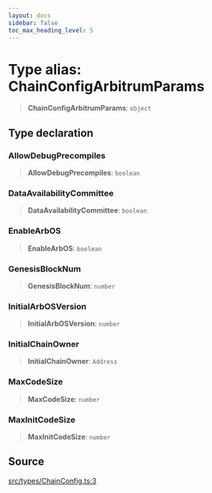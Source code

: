 ```yaml
---
layout: docs
sidebar: false
toc_max_heading_level: 5
---
```


# Type alias: ChainConfigArbitrumParams

> **ChainConfigArbitrumParams**: `object`

## Type declaration

### AllowDebugPrecompiles

> **AllowDebugPrecompiles**: `boolean`

### DataAvailabilityCommittee

> **DataAvailabilityCommittee**: `boolean`

### EnableArbOS

> **EnableArbOS**: `boolean`

### GenesisBlockNum

> **GenesisBlockNum**: `number`

### InitialArbOSVersion

> **InitialArbOSVersion**: `number`

### InitialChainOwner

> **InitialChainOwner**: `Address`

### MaxCodeSize

> **MaxCodeSize**: `number`

### MaxInitCodeSize

> **MaxInitCodeSize**: `number`

## Source

[src/types/ChainConfig.ts:3](https://github.com/anegg0/arbitrum-orbit-sdk/blob/b24cbe9cd68eb30d18566196d2c909bd4086db10/src/types/ChainConfig.ts#L3)
